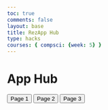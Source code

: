 ```yaml
---
toc: true 
comments: false 
layout: base
title: RezApp Hub
type: hacks
courses: { compsci: {week: 5} }
---
```


<html lang="en">
<head>
<meta charset="UTF-8">
<meta name="viewport" content="width=device-width, initial-scale=1.0">
<title>App Hub</title>
<style>

  body, html {
    height: 100%;
    margin: 0;
    padding: 0;
    display: flex;
    justify-content: center;
    align-items: center;
    flex-direction: column;
    font-family: 'Arial', sans-serif;
    background-color: #333; /* Adjusted background color */
  }

  .title-container {
    background-color: #222; /* Dark background for the title */
    padding: 20px 40px;
    border-radius: 8px;
    box-shadow: 0 4px 8px rgba(0, 0, 0, 0.2);
    margin-bottom: 50px;
  }

  h1 {
    font-size: 3em;
    color: #fff; /* White color for the title text */
    margin: 0;
  }

  .buttons-container {
    display: flex; /* Align buttons side by side */
    justify-content: center;
  }

  .button {
    padding: 15px 30px;
    font-size: 1em;
    border: none;
    border-radius: 5px;
    margin: 0 10px;
    cursor: pointer;
    transition: transform 0.3s ease;
    box-shadow: 0 4px 6px rgba(0, 0, 0, 0.2);
  }

  .button-1 {
    background-color: #3498db;
    color: white;
  }

  .button-2 {
    background-color: #2ecc71;
    color: white;
  }

  .button-3 {
    background-color: #e74c3c;
    color: white;
  }

  .button:hover {
    transform: translateY(-3px); /* Slight raise effect on hover */
  }
</style>
</head>
<body>

<div class="title-container">
  <h1>App Hub</h1>
</div>

<div class="buttons-container">
  <button class="button button-1" onclick="navigateTo('page1.html')">Page 1</button>
  <button class="button button-2" onclick="navigateTo('page2.html')">Page 2</button>
  <button class="button button-3" onclick="navigateTo('page3.html')">Page 3</button>
</div>

<script>
  function navigateTo(url) {
    window.location.href = url;
  }
</script>

</body>
</html>

